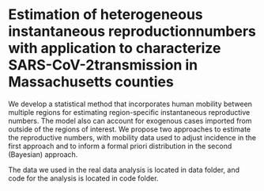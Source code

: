 # Estimation of heterogeneous instantaneous reproductionnumbers with application to characterize SARS-CoV-2transmission in Massachusetts counties

We develop a statistical method that incorporates human mobility between multiple regions for estimating region-specific instantaneous reproductive numbers. The model also can account for exogenous cases imported from outside of the regions of interest. We propose two approaches to estimate the reproductive numbers, with mobility data used to adjust incidence in the first approach and to inform a formal priori distribution in the second (Bayesian) approach.

The data we used in the real data analysis is located in data folder, and code for the analysis is located in code folder.
